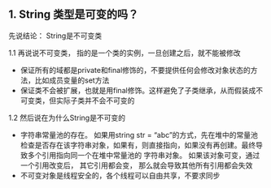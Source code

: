 ## 1. String 类型是可变的吗？

 先说结论： String是不可变类

1.1 再说说不可变类， 指的是一个类的实例，一旦创建之后，就不能被修改

-  保证所有的域都是private和final修饰的，不要提供任何会修改对象状态的方法，比如成员变量的set方法
-  保证类不会被扩展，也就是用final修饰。这样避免了子类继承，从而假装成不可变类，但实际子类并不会不可变的

1.2 然后说在为什么String是不可变的

- 字符串常量池的存在。 如果用string str = “abc”的方式，先在堆中的常量池检查是否存在该字符串对象，如果有，则直接指向，如果没有再创建。最终导致多个引用指向同一个在堆中常量池的 字符串对象。 如果该对象可变，通过一个引用改变后， 其它引用都会变， 那么就会导致其他所有引用都会失效
- 不可变对象是线程安全的，各个线程可以自由共享，不要求同步

